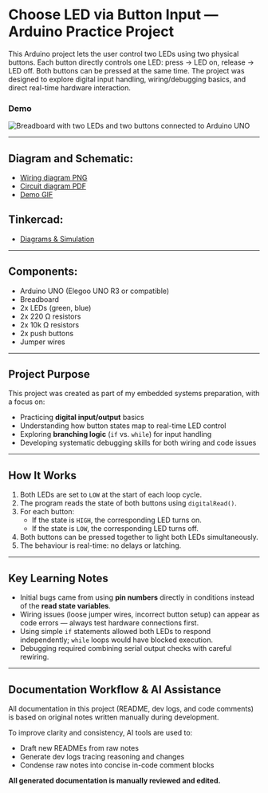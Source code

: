 # Choose LED via Button Input — Arduino Practice Project

This Arduino project lets the user control two LEDs using two physical buttons. Each button directly controls one LED: press → LED on, release → LED off. Both buttons can be pressed at the same time. The project was designed to explore digital input handling, wiring/debugging basics, and direct real-time hardware interaction.

### Demo

![Breadboard with two LEDs and two buttons connected to Arduino UNO](./Diagrams/2buttons.gif)

---
## Diagram and Schematic:

- [Wiring diagram PNG](./Diagrams/choose_led_button_diagram.png)
- [Circuit diagram PDF](./Diagrams/choose_led_button_schematic.pdf)
- [Demo GIF](./Diagrams/2buttons.gif)

## Tinkercad:
- [Diagrams & Simulation](https://www.tinkercad.com/things/8hhdsi7ccSF-choose-led-via-button?sharecode=HT8KQxKV78Cn7eR4O6T9_MAu6U2ZwfUH0aEMW4jmCiw)

---
## Components:

- Arduino UNO (Elegoo UNO R3 or compatible)  
- Breadboard  
- 2x LEDs (green, blue)  
- 2x 220 Ω resistors
- 2x 10k Ω resistors  
- 2x push buttons  
- Jumper wires  

---
## Project Purpose

This project was created as part of my embedded systems preparation, with a focus on:

- Practicing **digital input/output** basics  
- Understanding how button states map to real-time LED control  
- Exploring **branching logic** (`if` vs. `while`) for input handling  
- Developing systematic debugging skills for both wiring and code issues  

---
## How It Works

1. Both LEDs are set to `LOW` at the start of each loop cycle.  
2. The program reads the state of both buttons using `digitalRead()`.  
3. For each button:  
   - If the state is `HIGH`, the corresponding LED turns on.  
   - If the state is `LOW`, the corresponding LED turns off.  
4. Both buttons can be pressed together to light both LEDs simultaneously.  
5. The behaviour is real-time: no delays or latching.  

---
## Key Learning Notes

- Initial bugs came from using **pin numbers** directly in conditions instead of the **read state variables**.  
- Wiring issues (loose jumper wires, incorrect button setup) can appear as code errors — always test hardware connections first.  
- Using simple `if` statements allowed both LEDs to respond independently; `while` loops would have blocked execution.  
- Debugging required combining serial output checks with careful rewiring.  

---
## Documentation Workflow & AI Assistance

All documentation in this project (README, dev logs, and code comments) is based on original notes written manually during development.

To improve clarity and consistency, AI tools are used to:

- Draft new READMEs from raw notes
- Generate dev logs tracing reasoning and changes
- Condense raw notes into concise in-code comment blocks

**All generated documentation is manually reviewed and edited.** 
